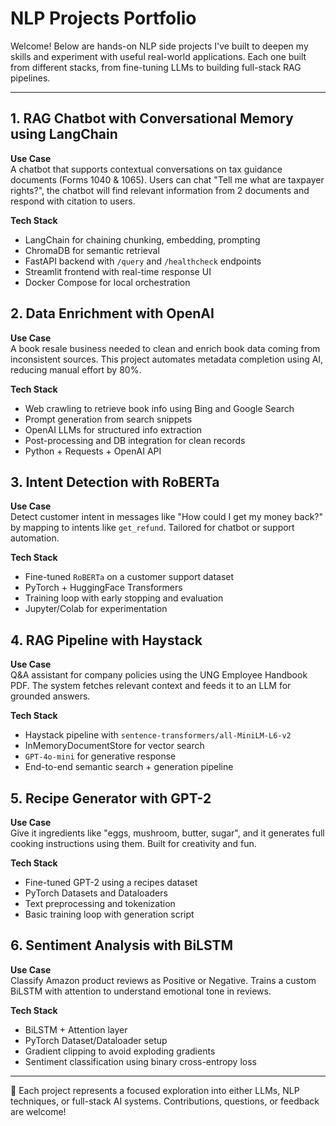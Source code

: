 # NLP Projects Portfolio

Welcome! Below are hands-on NLP side projects I've built to deepen my skills and experiment with useful real-world applications. Each one built from different stacks, from fine-tuning LLMs to building full-stack RAG pipelines.

---

## 1. RAG Chatbot with Conversational Memory using LangChain

**Use Case**  
A chatbot that supports contextual conversations on tax guidance documents (Forms 1040 & 1065). Users can chat "Tell me what are taxpayer rights?", the chatbot will find relevant information from 2 documents and respond with citation to users.

**Tech Stack**  
- LangChain for chaining chunking, embedding, prompting  
- ChromaDB for semantic retrieval  
- FastAPI backend with `/query` and `/healthcheck` endpoints  
- Streamlit frontend with real-time response UI  
- Docker Compose for local orchestration



## 2. Data Enrichment with OpenAI

**Use Case**  
A book resale business needed to clean and enrich book data coming from inconsistent sources. This project automates metadata completion using AI, reducing manual effort by 80%.

**Tech Stack**  
- Web crawling to retrieve book info using Bing and Google Search
- Prompt generation from search snippets  
- OpenAI LLMs for structured info extraction  
- Post-processing and DB integration for clean records  
- Python + Requests + OpenAI API



## 3. Intent Detection with RoBERTa

**Use Case**  
Detect customer intent in messages like "How could I get my money back?" by mapping to intents like `get_refund`. Tailored for chatbot or support automation.

**Tech Stack**  
- Fine-tuned `RoBERTa` on a customer support dataset
- PyTorch + HuggingFace Transformers  
- Training loop with early stopping and evaluation  
- Jupyter/Colab for experimentation



## 4. RAG Pipeline with Haystack

**Use Case**  
Q&A assistant for company policies using the UNG Employee Handbook PDF. The system fetches relevant context and feeds it to an LLM for grounded answers.

**Tech Stack**  
- Haystack pipeline with `sentence-transformers/all-MiniLM-L6-v2`  
- InMemoryDocumentStore for vector search  
- `GPT-4o-mini` for generative response  
- End-to-end semantic search + generation pipeline



## 5. Recipe Generator with GPT-2

**Use Case**  
Give it ingredients like "eggs, mushroom, butter, sugar", and it generates full cooking instructions using them. Built for creativity and fun.

**Tech Stack**  
- Fine-tuned GPT-2 using a recipes dataset  
- PyTorch Datasets and Dataloaders  
- Text preprocessing and tokenization  
- Basic training loop with generation script



## 6. Sentiment Analysis with BiLSTM

**Use Case**  
Classify Amazon product reviews as Positive or Negative. Trains a custom BiLSTM with attention to understand emotional tone in reviews.

**Tech Stack**  
- BiLSTM + Attention layer  
- PyTorch Dataset/Dataloader setup  
- Gradient clipping to avoid exploding gradients  
- Sentiment classification using binary cross-entropy loss

---

🚀 Each project represents a focused exploration into either LLMs, NLP techniques, or full-stack AI systems. Contributions, questions, or feedback are welcome!
